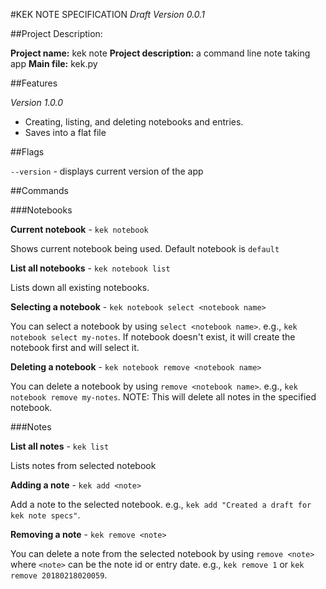#KEK NOTE SPECIFICATION
_Draft Version 0.0.1_

##Project Description:

__Project name:__ kek note
__Project description:__ a command line note taking app
__Main file:__ kek.py


##Features

_Version 1.0.0_

- Creating, listing, and deleting notebooks and entries.
- Saves into a flat file

##Flags

`--version` - displays current version of the app

##Commands

###Notebooks

__Current notebook__ - `kek notebook`

Shows current notebook being used. Default notebook is `default`

__List all notebooks__ - `kek notebook list`

Lists down all existing notebooks.

__Selecting a notebook__ - `kek notebook select <notebook name>`

You can select a notebook by using `select <notebook name>`. e.g., `kek notebook select my-notes`.
If notebook doesn't exist, it will create the notebook first and will select it.

__Deleting a notebook__ - `kek notebook remove <notebook name>`

You can delete a notebook by using `remove <notebook name>`. e.g., `kek notebook remove my-notes`.
NOTE: This will delete all notes in the specified notebook.


###Notes

__List all notes__ - `kek list`

Lists notes from selected notebook

__Adding a note__ - `kek add <note>`

Add a note to the selected notebook. e.g., `kek add "Created a draft for kek note specs"`.

__Removing a note__ - `kek remove <note>`

You can delete a note from the selected notebook by using `remove <note>` where `<note>` can be the note id or entry date. e.g., `kek remove 1` or `kek remove 20180218020059`.



